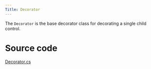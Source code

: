 ```yaml
---
Title: Decorator
---
```

The `Decorator` is the base decorator class for decorating a single child control.

# Source code
[Decorator.cs](https://github.com/AvaloniaUI/Avalonia/blob/master/src/Avalonia.Controls/Decorator.cs)
